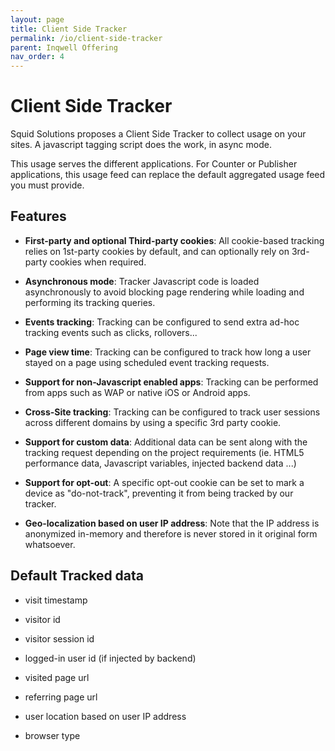 ```yaml
---
layout: page
title: Client Side Tracker
permalink: /io/client-side-tracker
parent: Inqwell Offering
nav_order: 4
---
```




# Client Side Tracker


Squid Solutions proposes a Client Side Tracker to collect usage on your sites. A javascript tagging script does the work, in async mode.

This usage serves the different applications. For Counter or Publisher applications, this usage feed can replace the default aggregated usage feed you must provide.

<h2 id="ClientSideTracker-Features">Features</h2><ul><li><p><strong>First-party and optional Third-party cookies</strong>: All cookie-based tracking relies on 1st-party cookies by default, and can optionally rely on 3rd-party cookies when required.</p></li><li><p><strong>Asynchronous mode</strong>: Tracker Javascript code is loaded asynchronously to avoid blocking page rendering while loading and performing its tracking queries.</p></li><li><p><strong>Events tracking</strong>: Tracking can be configured to send extra ad-hoc tracking events such as clicks, rollovers...</p></li><li><p><strong>Page view time</strong>: Tracking can be configured to track how long a user stayed on a page using scheduled event tracking requests.</p></li><li><p><strong>Support for non-Javascript enabled apps</strong>: Tracking can be performed from apps such as WAP or native iOS or Android apps.</p></li><li><p><strong>Cross-Site tracking</strong>: Tracking can be configured to track user sessions across different domains by using a specific 3rd party cookie.</p></li><li><p><strong>Support for custom data</strong>: Additional data can be sent along with the tracking request depending on the project requirements (ie. HTML5 performance data, Javascript variables, injected backend data ...)</p></li><li><p><strong>Support for opt-out</strong>: A specific opt-out cookie can be set to mark a device as &quot;do-not-track&quot;, preventing it from being tracked by our tracker.</p></li><li><p><strong>Geo-localization based on user IP address</strong>: Note that the IP address is anonymized in-memory and therefore is never stored in it original form whatsoever.</p></li></ul>

<h2 id="ClientSideTracker-DefaultTrackeddata">Default Tracked data</h2>

<ul><li><p>visit timestamp</p></li><li><p>visitor id</p></li><li><p>visitor session id</p></li><li><p>logged-in user id (if injected by backend)</p></li><li><p>visited page url</p></li><li><p>referring page url</p></li><li><p>user location based on user IP address</p></li><li><p>browser type</p></li></ul>

<script src="../assets/js/removeMadeWith.js"></script>